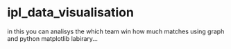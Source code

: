 # ipl_data_visualisation
in this you can analisys the which team win how much matches using graph and python matplotlib  labirary...

